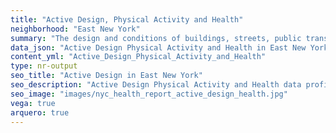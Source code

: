 ```yaml
---
title: "Active Design, Physical Activity and Health"
neighborhood: "East New York"
summary: "The design and conditions of buildings, streets, public transportation and parks influence physical activity, use of active transportation and other healthy behavior. A neighborhood's features can also impact the safety of its residents."
data_json: "Active Design Physical Activity and Health in East New York"
content_yml: "Active_Design_Physical_Activity_and_Health"
type: nr-output
seo_title: "Active Design in East New York"
seo_description: "Active Design Physical Activity and Health data profile for the East New York neighborhood of NYC."
seo_image: "images/nyc_health_report_active_design_health.jpg"
vega: true
arquero: true
---
```

